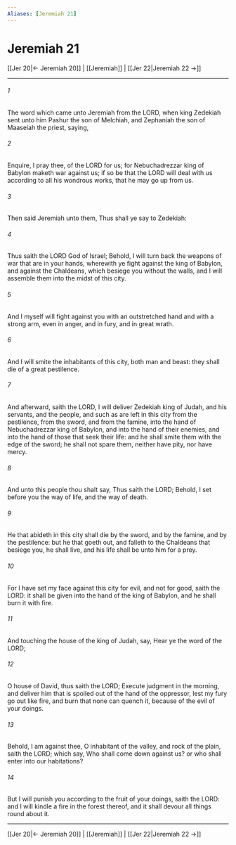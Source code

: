 ```yaml
---
Aliases: [Jeremiah 21]
---
```

# Jeremiah 21

[[Jer 20|← Jeremiah 20]] | [[Jeremiah]] | [[Jer 22|Jeremiah 22 →]]
***



###### 1 
The word which came unto Jeremiah from the LORD, when king Zedekiah sent unto him Pashur the son of Melchiah, and Zephaniah the son of Maaseiah the priest, saying, 

###### 2 
Enquire, I pray thee, of the LORD for us; for Nebuchadrezzar king of Babylon maketh war against us; if so be that the LORD will deal with us according to all his wondrous works, that he may go up from us. 

###### 3 
Then said Jeremiah unto them, Thus shall ye say to Zedekiah: 

###### 4 
Thus saith the LORD God of Israel; Behold, I will turn back the weapons of war that are in your hands, wherewith ye fight against the king of Babylon, and against the Chaldeans, which besiege you without the walls, and I will assemble them into the midst of this city. 

###### 5 
And I myself will fight against you with an outstretched hand and with a strong arm, even in anger, and in fury, and in great wrath. 

###### 6 
And I will smite the inhabitants of this city, both man and beast: they shall die of a great pestilence. 

###### 7 
And afterward, saith the LORD, I will deliver Zedekiah king of Judah, and his servants, and the people, and such as are left in this city from the pestilence, from the sword, and from the famine, into the hand of Nebuchadrezzar king of Babylon, and into the hand of their enemies, and into the hand of those that seek their life: and he shall smite them with the edge of the sword; he shall not spare them, neither have pity, nor have mercy. 

###### 8 
And unto this people thou shalt say, Thus saith the LORD; Behold, I set before you the way of life, and the way of death. 

###### 9 
He that abideth in this city shall die by the sword, and by the famine, and by the pestilence: but he that goeth out, and falleth to the Chaldeans that besiege you, he shall live, and his life shall be unto him for a prey. 

###### 10 
For I have set my face against this city for evil, and not for good, saith the LORD: it shall be given into the hand of the king of Babylon, and he shall burn it with fire. 

###### 11 
And touching the house of the king of Judah, say, Hear ye the word of the LORD; 

###### 12 
O house of David, thus saith the LORD; Execute judgment in the morning, and deliver him that is spoiled out of the hand of the oppressor, lest my fury go out like fire, and burn that none can quench it, because of the evil of your doings. 

###### 13 
Behold, I am against thee, O inhabitant of the valley, and rock of the plain, saith the LORD; which say, Who shall come down against us? or who shall enter into our habitations? 

###### 14 
But I will punish you according to the fruit of your doings, saith the LORD: and I will kindle a fire in the forest thereof, and it shall devour all things round about it.

***
[[Jer 20|← Jeremiah 20]] | [[Jeremiah]] | [[Jer 22|Jeremiah 22 →]]
